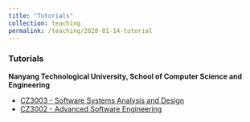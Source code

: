 ```yaml
---
title: "Tutorials"
collection: teaching
permalink: /teaching/2020-01-14-tutorial
---
```

### Tutorials
**Nanyang Technological University, School of Computer Science and Engineering**
* [CZ3003 - Software Systems Analysis and Design](https://scse.ntu.edu.sg/Programmes/CurrentStudents/Undergraduate/sw3/Pages/Teaching.aspx)
* [CZ3002 - Advanced Software Engineering](https://scse.ntu.edu.sg/Programmes/CurrentStudents/Undergraduate/Documents/2020/CourseDetails/Year3/CZ3002%20Advanced%20Software%20Engineering.pdf)